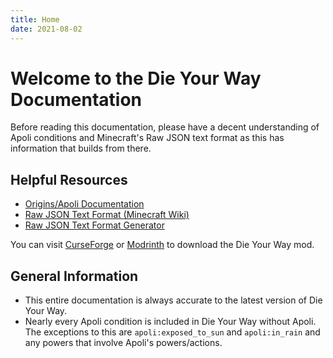 ```yaml
---
title: Home
date: 2021-08-02
---
```


# Welcome to the Die Your Way Documentation

Before reading this documentation, please have a decent understanding of Apoli conditions and Minecraft's Raw JSON text format as this has information that builds from there.

## Helpful Resources
- [Origins/Apoli Documentation](https://origins.readthedocs.io/en/latest/)
- [Raw JSON Text Format (Minecraft Wiki)](https://minecraft.fandom.com/wiki/Raw_JSON_text_format)
- [Raw JSON Text Format Generator](https://www.minecraftjson.com/)

You can visit [CurseForge](https://www.curseforge.com/minecraft/mc-mods/die-your-way) or [Modrinth](https://modrinth.com/mod/die-your-way) to download the Die Your Way mod.

## General Information
* This entire documentation is always accurate to the latest version of Die Your Way.
* Nearly every Apoli condition is included in Die Your Way without Apoli. The exceptions to this are `apoli:exposed_to_sun` and `apoli:in_rain` and any powers that involve Apoli's powers/actions.